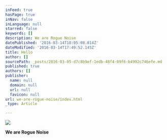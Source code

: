 ```yaml
---
inFeed: true
hasPage: true
inNav: false
inLanguage: null
starred: false
keywords: []
description: We are Rogue Noise
datePublished: '2016-03-14T18:05:08.814Z'
dateModified: '2016-03-14T17:49:52.145Z'
title: Hello
author: []
sourcePath: _posts/2016-03-05-d7c8b9ef-1edb-48f4-89f6-b4992c746efe.md
published: true
authors: []
publisher:
  name: null
  domain: null
  url: null
  favicon: null
url: we-are-rogue-noise/index.html
_type: Article

---
```

![](https://s3-us-west-2.amazonaws.com/the-grid-img/p/3573f2e6e2687c119f70d27366da964496241693.jpg)

**We are Rogue Noise**